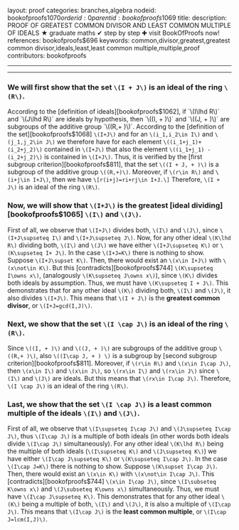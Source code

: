 layout: proof
categories: branches,algebra
nodeid: bookofproofs$1070
orderid: 0
parentid: bookofproofs$1069
title: 
description: PROOF OF GREATEST COMMON DIVISOR AND LEAST COMMON MULTIPLE OF IDEALS &#9733; graduate maths &#10004; step by step &#10010; visit BookOfProofs now!
references: bookofproofs$696
keywords: common,divisor,greatest,greatest common divisor,ideals,least,least common multiple,multiple,proof
contributors: bookofproofs

---


---

### We will first show that the set  `\(I + J\)` is an ideal of the ring `\(R\)`. 

According to the [definition of ideals][bookofproofs$1062], if `\(I\lhd R\)` and `\(J\lhd R\)`  are ideals by hypothesis, then `\((I, + )\)` and `\((J, + )\)` are subgroups of the additive group  `\((R,+ )\)`. According to the [definition of the set][bookofproofs$1068] `\(I+J\)` and for an `\(i_1,i_2\in I\)` and `\(j_1,j_2\in J\)` we therefore have for each element `\((i_1+j_1)+(i_2+j_2)\)` contained in `\(I+J\)` that also the element `\((i_1+j_1) - (i_2+j_2)\)` is contained in `\(I+J\)`. Thus, it is verified by the [first subgroup criterion][bookofproofs$811], that the set `\((I + J, + )\)` is a subgroup of the additive group `\((R,+)\)`. Moreover, if `\(r\in R\)` and `\(i+j\in I+J\)`, then we have 
`\[r(i+j)=ri+rj\in I+J.\]` Therefore, `\(I + J\)` is an ideal of the ring `\(R\)`. 

### Now, we will show that `\(I+J\)` is the greatest [ideal dividing][bookofproofs$1065] `\(I\)` and `\(J\)`. 

First of all, we observe that `\(I+J\)` divides both, `\(I\)` and `\(J\)`, since `\(I+J\supseteq I\)` and `\(I+J\supseteq J\)`. Now, for any other ideal `\(K\lhd R\)` dividing both, `\(I\)` and `\(J\)` we have either `\(I+J\supseteq K\)` or `\(K\supseteq I+ J\)`. In the case `\(I+J=K\)` there is nothing to show. Suppose `\(I+J\supset K\)`. Then, there would exist an `\(x\in I+J\)` with `\(x\not\in K\)`. But this [contradicts][bookofproofs$744] `\(K\supseteq I\owns x\)`, (analogously `\(K\supseteq J\owns x\)`), since `\(K\)` divides both ideals by assumption. Thus, we must have `\(K\supseteq I + J\)`. This demonstrates that for any other ideal `\(K\)` dividing both, `\(I\)` and `\(J\)`, it also divides `\(I+J\)`. This means that `\(I + J\)` is the __greatest common divisor__, or `\(I+J=gcd(I,J)\)`.

### Next, we show that the set  `\(I \cap J\)` is an ideal of the ring `\(R\)`.

Since `\((I, + )\)` and `\((J, + )\)` are subgroups of the additive group  `\((R,+ )\)`, also `\((I\cap J, + ) \)` is a subgroup by [second subgroup criterion][bookofproofs$811].  Moreover, if `\(r\in R\)` and `\(x\in I\cap J\)`, then `\(x\in I\)` and `\(x\in J\)`, so `\(rx\in I\)` and `\(rx\in J\)` since `\(I\)` and `\(J\)` are ideals. But this means that `\(rx\in I\cap J\)`. Therefore, `\(I \cap J\)` is an ideal of the ring `\(R\)`.

### Last, we show that the set `\(I \cap J\)` is a least common multiple of the ideals `\(I\)` and `\(J\)`.

First of all, we observe that `\(I\supseteq I\cap J\)` and `\(J\supseteq I\cap J\)`, thus `\(I\cap J\)` is a multiple of both ideals (in other words both ideals divide `\(I\cap J\)` simultaneously). For any other ideal `\(K\lhd R\)` being the multiple of both ideals (`\(I\supseteq K\)` and `\(J\supseteq K\)`) we have either `\(I\cap J\supseteq K\)` or `\(K\supseteq I\cap J\)`. In the case `\(I\cap J=K\)` there is nothing to show. Suppose `\(K\supset I\cap J\)`. Then, there would exist an `\(x\in K\)` with `\(x\not\in I\cap J\)`. This [contradicts][bookofproofs$744] `\(x\in I\cap J\)`, since `\(I\subseteq K\owns x\)` and `\(J\subseteq K\owns x\)` simultaneously. Thus, we must have `\(I\cap J\supseteq K\)`. This demonstrates that for any other ideal `\(K\)` being a multiple of both, `\(I\)` and `\(J\)`, it is also a multiple of `\(I\cap J\)`. This means that `\(I\cap J\)` is the __least common multiple__, or `\(I\cap J=lcm(I,J)\)`.
